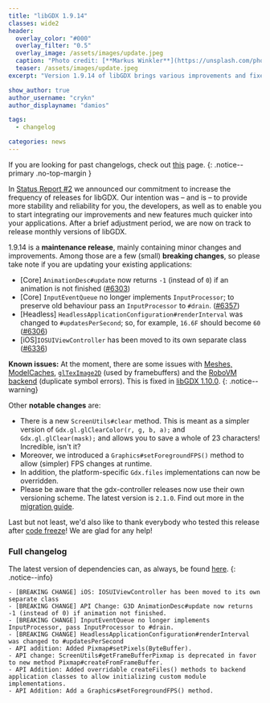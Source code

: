```yaml
---
title: "libGDX 1.9.14"
classes: wide2
header:
  overlay_color: "#000"
  overlay_filter: "0.5"
  overlay_image: /assets/images/update.jpeg
  caption: "Photo credit: [**Markus Winkler**](https://unsplash.com/photos/cxoR55-bels)"
  teaser: /assets/images/update.jpeg
excerpt: "Version 1.9.14 of libGDX brings various improvements and fixes. Find out more below!"

show_author: true
author_username: "crykn"
author_displayname: "damios"

tags:
  - changelog

categories: news
---
```

If you are looking for past changelogs, check out [this](/news/changelog/) page.
{: .notice--primary .no-top-margin }

In [Status Report #2](/news/2020/09/devlog_2_release_schedule) we announced our commitment to increase the frequency of releases for libGDX. Our intention was – and is – to provide more stability and reliability for you, the developers, as well as to enable you to start integrating our improvements and new features much quicker into your applications. After a brief adjustment period, we are now on track to release monthly versions of libGDX.

1.9.14 is a **maintenance release**, mainly containing minor changes and improvements. Among those are a few (small) **breaking changes**, so please take note if you are updating your existing applications:

- [Core] `AnimationDesc#update` now returns `-1` (instead of `0`) if an animation is not finished ([#6303](https://github.com/libgdx/libgdx/pull/6303))
- [Core] `InputEventQueue` no longer implements `InputProcessor`; to preserve old behaviour pass an `InputProcessor` to `#drain`. ([#6357](https://github.com/libgdx/libgdx/pull/6357))
- [Headless] `HeadlessApplicationConfiguration#renderInterval` was changed to `#updatesPerSecond`; so, for example, `16.6F` should become `60` ([#6306](https://github.com/libgdx/libgdx/pull/6306))
- [iOS]`IOSUIViewController` has been moved to its own separate class ([#6336](https://github.com/libgdx/libgdx/pull/6336))

**Known issues:** At the moment, there are some issues with [Meshes, ModelCaches](https://github.com/libgdx/libgdx/pull/6390), [`glTexImage2D`](https://github.com/libgdx/libgdx/pull/6309#discussion_r569000208) (used by framebuffers) and the [RoboVM backend](https://github.com/libgdx/libgdx/issues/6402) (duplicate symbol errors). This is fixed in [libGDX 1.10.0](/news/2021/04/gdx-1-10).
{: .notice--warning}

Other **notable changes** are:
- There is a new `ScreenUtils#clear` method. This is meant as a simpler version of `Gdx.gl.glClearColor(r, g, b, a);` and `Gdx.gl.glClear(mask);` and allows you to save a whole of 23 characters! Incredible, isn't it?
- Moreover, we introduced a `Graphics#setForegroundFPS()` method to allow (simpler) FPS changes at runtime.
- In addition, the platform-specific `Gdx.files` implementations can now be overridden.
- Please be aware that the gdx-controller releases now use their own versioning scheme. The latest version is `2.1.0`. Find out more in the [migration guide](https://github.com/libgdx/gdx-controllers/wiki/Migrate-from-v1).

Last but not least, we'd also like to thank everybody who tested this release after [code freeze](/news/2021/01/devlog-6-gdx-1-9-14-snapshots)! We are glad for any help!

### Full changelog
The latest version of dependencies can, as always, be found [here](/dev/versions/).
{: .notice--info}
```
- [BREAKING CHANGE] iOS: IOSUIViewController has been moved to its own separate class
- [BREAKING CHANGE] API Change: G3D AnimationDesc#update now returns -1 (instead of 0) if animation not finished.
- [BREAKING CHANGE] InputEventQueue no longer implements InputProcessor, pass InputProcessor to #drain.
- [BREAKING CHANGE] HeadlessApplicationConfiguration#renderInterval was changed to #updatesPerSecond
- API addition: Added Pixmap#setPixels(ByteBuffer).
- API change: ScreenUtils#getFrameBufferPixmap is deprecated in favor to new method Pixmap#createFromFrameBuffer.
- API Addition: Added overridable createFiles() methods to backend application classes to allow initializing custom module implementations.
- API Addition: Add a Graphics#setForegroundFPS() method.
```
